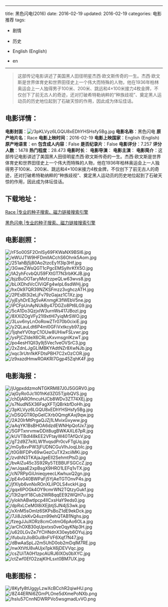 
---
title: 黑色闪电(2016)
date: 2016-02-19
updated: 2016-02-19
categories: 电影推荐
tags:
- 剧情
- 历史

- English (English)
- en
---


> 这部传记电影讲述了美国黑人田径明星杰西·欧文斯传奇的一生。杰西·欧文斯是世界体育史和世界田径史上一个伟大而特殊的人物，他在1936年柏林奥运会上一人独得男子100米、200米、跳远和4×100米接力4枚金牌，不仅创下了前无古人的奇迹，还对打破希特勒纳粹的“种族歧视”、奠定黑人运动员的历史地位起到了石破天惊的作用，因此成为体坛佳话。

## **电影详情**：

**电影封面**：<img src="https://image.tmdb.org/t/p/w200/3pKLVyz6LGQU8xEDhYHSHsfy5Bg.jpg" alt="/3pKLVyz6LGQU8xEDhYHSHsfy5Bg.jpg" title="/3pKLVyz6LGQU8xEDhYHSHsfy5Bg.jpg">
**电影名称**：黑色闪电
**原产地片名**：Race
**电影上映时间**：2016-02-19
**电影上映国家**：English (English)
**原产地语言**：en
**包含成人内容**：False
**是否纪录片**：False
**电影评分**：7.257
**评分人数**：1478
**热门程度**：28.473
**电影时长**：
**电影导演**：
**电影主演**：
**电影简介**：这部传记电影讲述了美国黑人田径明星杰西·欧文斯传奇的一生。杰西·欧文斯是世界体育史和世界田径史上一个伟大而特殊的人物，他在1936年柏林奥运会上一人独得男子100米、200米、跳远和4×100米接力4枚金牌，不仅创下了前无古人的奇迹，还对打破希特勒纳粹的“种族歧视”、奠定黑人运动员的历史地位起到了石破天惊的作用，因此成为体坛佳话。

## **下载地址**：
[Race |专业的种子搜索、磁力链接搜索引擎](https://movie.amd794.com:2083/?search=Race&ordering=&mode=match_phrase&page_size=10&page=1)

[黑色闪电 |专业的种子搜索、磁力链接搜索引擎](https://movie.amd794.com:2083/?search=%E9%BB%91%E8%89%B2%E9%97%AA%E7%94%B5&ordering=&mode=match_phrase&page_size=10&page=1)
 

## **电影剧照**：
<img src="https://image.tmdb.org/t/p/original/rF5o00SF2OnISy69FKWaNX9BSI6.jpg" alt="/rF5o00SF2OnISy69FKWaNX9BSI6.jpg" title="/rF5o00SF2OnISy69FKWaNX9BSI6.jpg"><img src="https://image.tmdb.org/t/p/original/eWUJTW9HFDmlIACchS6Ohnk5Aom.jpg" alt="/eWUJTW9HFDmlIACchS6Ohnk5Aom.jpg" title="/eWUJTW9HFDmlIACchS6Ohnk5Aom.jpg"><img src="https://image.tmdb.org/t/p/original/251ahBj5j80Ao2tzcEy1f3lp3Hf.jpg" alt="/251ahBj5j80Ao2tzcEy1f3lp3Hf.jpg" title="/251ahBj5j80Ao2tzcEy1f3lp3Hf.jpg"><img src="https://image.tmdb.org/t/p/original/3GweZWsQGT1cPgcEMSylhrKfX5O.jpg" alt="/3GweZWsQGT1cPgcEMSylhrKfX5O.jpg" title="/3GweZWsQGT1cPgcEMSylhrKfX5O.jpg"><img src="https://image.tmdb.org/t/p/original/lA2yhFcvbQU59FXtGT7N3rbKKJB.jpg" alt="/lA2yhFcvbQU59FXtGT7N3rbKKJB.jpg" title="/lA2yhFcvbQU59FXtGT7N3rbKKJB.jpg"><img src="https://image.tmdb.org/t/p/original/bjzBuOOTaryMofzzpeQLw63wvs8.jpg" alt="/bjzBuOOTaryMofzzpeQLw63wvs8.jpg" title="/bjzBuOOTaryMofzzpeQLw63wvs8.jpg"><img src="https://image.tmdb.org/t/p/original/bLiXDhdVcCIViQFg4wIpL6sdWHj.jpg" alt="/bLiXDhdVcCIViQFg4wIpL6sdWHj.jpg" title="/bLiXDhdVcCIViQFg4wIpL6sdWHj.jpg"><img src="https://image.tmdb.org/t/p/original/hxOk97QR39NZKSFmzz3vghczATH.jpg" alt="/hxOk97QR39NZKSFmzz3vghczATH.jpg" title="/hxOk97QR39NZKSFmzz3vghczATH.jpg"><img src="https://image.tmdb.org/t/p/original/2PEsBl3i2eLjFv79zGajaz1C1Xz.jpg" alt="/2PEsBl3i2eLjFv79zGajaz1C1Xz.jpg" title="/2PEsBl3i2eLjFv79zGajaz1C1Xz.jpg"><img src="https://image.tmdb.org/t/p/original/yjEyhDrE3g5vAKnmgK3fWEbV5ne.jpg" alt="/yjEyhDrE3g5vAKnmgK3fWEbV5ne.jpg" title="/yjEyhDrE3g5vAKnmgK3fWEbV5ne.jpg"><img src="https://image.tmdb.org/t/p/original/iPCFpUnAyNUkBy47DGZo8Pt6LG9.jpg" alt="/iPCFpUnAyNUkBy47DGZo8Pt6LG9.jpg" title="/iPCFpUnAyNUkBy47DGZo8Pt6LG9.jpg"><img src="https://image.tmdb.org/t/p/original/5cA1Do3QzjxIW3urnWs417JBozl.jpg" alt="/5cA1Do3QzjxIW3urnWs417JBozl.jpg" title="/5cA1Do3QzjxIW3urnWs417JBozl.jpg"><img src="https://image.tmdb.org/t/p/original/8XXIZOgVFy21I9xtHl7yiqMrSWO.jpg" alt="/8XXIZOgVFy21I9xtHl7yiqMrSWO.jpg" title="/8XXIZOgVFy21I9xtHl7yiqMrSWO.jpg"><img src="https://image.tmdb.org/t/p/original/3Luv6nyLnOoRowZTr070b0cixiE.jpg" alt="/3Luv6nyLnOoRowZTr070b0cixiE.jpg" title="/3Luv6nyLnOoRowZTr070b0cixiE.jpg"><img src="https://image.tmdb.org/t/p/original/y2QLauLdt6P4ml0GFiVxtkcyb97.jpg" alt="/y2QLauLdt6P4ml0GFiVxtkcyb97.jpg" title="/y2QLauLdt6P4ml0GFiVxtkcyb97.jpg"><img src="https://image.tmdb.org/t/p/original/1jqheYV0tqrC1OUw8UHiwFSLvwr.jpg" alt="/1jqheYV0tqrC1OUw8UHiwFSLvwr.jpg" title="/1jqheYV0tqrC1OUw8UHiwFSLvwr.jpg"><img src="https://image.tmdb.org/t/p/original/ysPjCZIdeX6CRLxKxvmsgnlKzwT.jpg" alt="/ysPjCZIdeX6CRLxKxvmsgnlKzwT.jpg" title="/ysPjCZIdeX6CRLxKxvmsgnlKzwT.jpg"><img src="https://image.tmdb.org/t/p/original/po4esH1QlI3y9j5Vec1veOVSrC3.jpg" alt="/po4esH1QlI3y9j5Vec1veOVSrC3.jpg" title="/po4esH1QlI3y9j5Vec1veOVSrC3.jpg"><img src="https://image.tmdb.org/t/p/original/2xZdnLJgGLIMBKYAdtNZr8XwNJb.jpg" alt="/2xZdnLJgGLIMBKYAdtNZr8XwNJb.jpg" title="/2xZdnLJgGLIMBKYAdtNZr8XwNJb.jpg"><img src="https://image.tmdb.org/t/p/original/xqc3rUtn1kKFDtsPBH7C2xOzCOR.jpg" alt="/xqc3rUtn1kKFDtsPBH7C2xOzCOR.jpg" title="/xqc3rUtn1kKFDtsPBH7C2xOzCOR.jpg"><img src="https://image.tmdb.org/t/p/original/z9xazdHmwROAKRl7Ggp45ZqhK4F.jpg" alt="/z9xazdHmwROAKRl7Ggp45ZqhK4F.jpg" title="/z9xazdHmwROAKRl7Ggp45ZqhK4F.jpg">

## **电影海报**：
<img src="https://image.tmdb.org/t/p/original/jUgpxddzmoNTGKRM87J0J5GGRV0.jpg" alt="/jUgpxddzmoNTGKRM87J0J5GGRV0.jpg" title="/jUgpxddzmoNTGKRM87J0J5GGRV0.jpg"><img src="https://image.tmdb.org/t/p/original/ajGyRo0Jc1I01hKd3ZG5TjpbQVS.jpg" alt="/ajGyRo0Jc1I01hKd3ZG5TjpbQVS.jpg" title="/ajGyRo0Jc1I01hKd3ZG5TjpbQVS.jpg"><img src="https://image.tmdb.org/t/p/original/chDjAROfmcuHJCb8WDv3ZT74XEj.jpg" alt="/chDjAROfmcuHJCb8WDv3ZT74XEj.jpg" title="/chDjAROfmcuHJCb8WDv3ZT74XEj.jpg"><img src="https://image.tmdb.org/t/p/original/s7NudN5X36FagXFTjQBrkbfDoHh.jpg" alt="/s7NudN5X36FagXFTjQBrkbfDoHh.jpg" title="/s7NudN5X36FagXFTjQBrkbfDoHh.jpg"><img src="https://image.tmdb.org/t/p/original/3pKLVyz6LGQU8xEDhYHSHsfy5Bg.jpg" alt="/3pKLVyz6LGQU8xEDhYHSHsfy5Bg.jpg" title="/3pKLVyz6LGQU8xEDhYHSHsfy5Bg.jpg"><img src="https://image.tmdb.org/t/p/original/xDSQGTR0pGelCXrb0QmgKAxj9qw.jpg" alt="/xDSQGTR0pGelCXrb0QmgKAxj9qw.jpg" title="/xDSQGTR0pGelCXrb0QmgKAxj9qw.jpg"><img src="https://image.tmdb.org/t/p/original/2A20IrMtPrgaQJZj1LMvixGxyww.jpg" alt="/2A20IrMtPrgaQJZj1LMvixGxyww.jpg" title="/2A20IrMtPrgaQJZj1LMvixGxyww.jpg"><img src="https://image.tmdb.org/t/p/original/aAqYK1BsBHOA6dzdEWNHpQofJx7.jpg" alt="/aAqYK1BsBHOA6dzdEWNHpQofJx7.jpg" title="/aAqYK1BsBHOA6dzdEWNHpQofJx7.jpg"><img src="https://image.tmdb.org/t/p/original/5GPTxnrvmwDDit8ugBWKAXL67pR.jpg" alt="/5GPTxnrvmwDDit8ugBWKAXL67pR.jpg" title="/5GPTxnrvmwDDit8ugBWKAXL67pR.jpg"><img src="https://image.tmdb.org/t/p/original/kUVTBdI48kEE2VFtayW40TAfQcV.jpg" alt="/kUVTBdI48kEE2VFtayW40TAfQcV.jpg" title="/kUVTBdI48kEE2VFtayW40TAfQcV.jpg"><img src="https://image.tmdb.org/t/p/original/gT2d9Z7eXLW1fvqsdPr0cvFTgUq.jpg" alt="/gT2d9Z7eXLW1fvqsdPr0cvFTgUq.jpg" title="/gT2d9Z7eXLW1fvqsdPr0cvFTgUq.jpg"><img src="https://image.tmdb.org/t/p/original/mGy8xvPW3jFUDNCGuVlhJoqLbIc.jpg" alt="/mGy8xvPW3jFUDNCGuVlhJoqLbIc.jpg" title="/mGy8xvPW3jFUDNCGuVlhJoqLbIc.jpg"><img src="https://image.tmdb.org/t/p/original/t0G8lFDPv69wGezCuTX2xciiMKi.jpg" alt="/t0G8lFDPv69wGezCuTX2xciiMKi.jpg" title="/t0G8lFDPv69wGezCuTX2xciiMKi.jpg"><img src="https://image.tmdb.org/t/p/original/zvdhN3TKAjaJgeEIl2SehmtPtsD.jpg" alt="/zvdhN3TKAjaJgeEIl2SehmtPtsD.jpg" title="/zvdhN3TKAjaJgeEIl2SehmtPtsD.jpg"><img src="https://image.tmdb.org/t/p/original/bvAIZu45c3S92Ry5TEBBUFSGCcZ.jpg" alt="/bvAIZu45c3S92Ry5TEBBUFSGCcZ.jpg" title="/bvAIZu45c3S92Ry5TEBBUFSGCcZ.jpg"><img src="https://image.tmdb.org/t/p/original/wrJqaaE2xpBsgX9HRO1LEFq1vTX.jpg" alt="/wrJqaaE2xpBsgX9HRO1LEFq1vTX.jpg" title="/wrJqaaE2xpBsgX9HRO1LEFq1vTX.jpg"><img src="https://image.tmdb.org/t/p/original/cN7RPpGiUnieqyeecLKwhuxQ2gn.jpg" alt="/cN7RPpGiUnieqyeecLKwhuxQ2gn.jpg" title="/cN7RPpGiUnieqyeecLKwhuxQ2gn.jpg"><img src="https://image.tmdb.org/t/p/original/pE4v040BWPaFj5YjAeTGTOnvP4s.jpg" alt="/pE4v040BWPaFj5YjAeTGTOnvP4s.jpg" title="/pE4v040BWPaFj5YjAeTGTOnvP4s.jpg"><img src="https://image.tmdb.org/t/p/original/jfXlyb6vnNxROnXLilPOLS4vckH.jpg" alt="/jfXlyb6vnNxROnXLilPOLS4vckH.jpg" title="/jfXlyb6vnNxROnXLilPOLS4vckH.jpg"><img src="https://image.tmdb.org/t/p/original/gqx6POGk4OY9cmrWN2TQtzyGukf.jpg" alt="/gqx6POGk4OY9cmrWN2TQtzyGukf.jpg" title="/gqx6POGk4OY9cmrWN2TQtzyGukf.jpg"><img src="https://image.tmdb.org/t/p/original/13t2qnY18Cub2WR8qqEE92WQH7u.jpg" alt="/13t2qnY18Cub2WR8qqEE92WQH7u.jpg" title="/13t2qnY18Cub2WR8qqEE92WQH7u.jpg"><img src="https://image.tmdb.org/t/p/original/ylokhABwtlpcp4lICxsHaY9eds0.jpg" alt="/ylokhABwtlpcp4lICxsHaY9eds0.jpg" title="/ylokhABwtlpcp4lICxsHaY9eds0.jpg"><img src="https://image.tmdb.org/t/p/original/dpRxLCeM0l8iXEjbtjSJN4jS3wk.jpg" alt="/dpRxLCeM0l8iXEjbtjSJN4jS3wk.jpg" title="/dpRxLCeM0l8iXEjbtjSJN4jS3wk.jpg"><img src="https://image.tmdb.org/t/p/original/xXnM5sOmIz6SKPsBoZ1dE9ekDck.jpg" alt="/xXnM5sOmIz6SKPsBoZ1dE9ekDck.jpg" title="/xXnM5sOmIz6SKPsBoZ1dE9ekDck.jpg"><img src="https://image.tmdb.org/t/p/original/7Ji8JzkKvQ4uzn99ehQTAB1Nghs.jpg" alt="/7Ji8JzkKvQ4uzn99ehQTAB1Nghs.jpg" title="/7Ji8JzkKvQ4uzn99ehQTAB1Nghs.jpg"><img src="https://image.tmdb.org/t/p/original/fzegJJuXORz8cmCotmG6pAo6OLa.jpg" alt="/fzegJJuXORz8cmCotmG6pAo6OLa.jpg" title="/fzegJJuXORz8cmCotmG6pAo6OLa.jpg"><img src="https://image.tmdb.org/t/p/original/arChOXB30qUpxtxs0veOqyKNp3H.jpg" alt="/arChOXB30qUpxtxs0veOqyKNp3H.jpg" title="/arChOXB30qUpxtxs0veOqyKNp3H.jpg"><img src="https://image.tmdb.org/t/p/original/u620LGvZe7YCHNdnX30eyb6OYuj.jpg" alt="/u620LGvZe7YCHNdnX30eyb6OYuj.jpg" title="/u620LGvZe7YCHNdnX30eyb6OYuj.jpg"><img src="https://image.tmdb.org/t/p/original/ifubulzJloBGul8nFVF6Xqf7N47.jpg" alt="/ifubulzJloBGul8nFVF6Xqf7N47.jpg" title="/ifubulzJloBGul8nFVF6Xqf7N47.jpg"><img src="https://image.tmdb.org/t/p/original/dBwAaSpLJ2m5UhD0ob2mDqlM7RE.jpg" alt="/dBwAaSpLJ2m5UhD0ob2mDqlM7RE.jpg" title="/dBwAaSpLJ2m5UhD0ob2mDqlM7RE.jpg"><img src="https://image.tmdb.org/t/p/original/nwXtVtU8vAUjxi1pkX6jDEVVqc.jpg" alt="/nwXtVtU8vAUjxi1pkX6jDEVVqc.jpg" title="/nwXtVtU8vAUjxi1pkX6jDEVVqc.jpg"><img src="https://image.tmdb.org/t/p/original/csZUiTA0H1zpcAURJ6IXOs0bXYC.jpg" alt="/csZUiTA0H1zpcAURJ6IXOs0bXYC.jpg" title="/csZUiTA0H1zpcAURJ6IXOs0bXYC.jpg"><img src="https://image.tmdb.org/t/p/original/ctZwf0EfO2zajKlHLsxt0BM7UX.jpg" alt="/ctZwf0EfO2zajKlHLsxt0BM7UX.jpg" title="/ctZwf0EfO2zajKlHLsxt0BM7UX.jpg">

## **电影图标**：
<img src="https://image.tmdb.org/t/p/original/8Kyfy8tUggyLzwXcBCchR2qiwHU.png" alt="/8Kyfy8tUggyLzwXcBCchR2qiwHU.png" title="/8Kyfy8tUggyLzwXcBCchR2qiwHU.png"><img src="https://image.tmdb.org/t/p/original/8Z44ERNi6ZGmPLOne5dXmePoNXb.png" alt="/8Z44ERNi6ZGmPLOne5dXmePoNXb.png" title="/8Z44ERNi6ZGmPLOne5dXmePoNXb.png"><img src="https://image.tmdb.org/t/p/original/hsIu57CnnNDWRPVo5wsgmadLvVO.png" alt="/hsIu57CnnNDWRPVo5wsgmadLvVO.png" title="/hsIu57CnnNDWRPVo5wsgmadLvVO.png">
